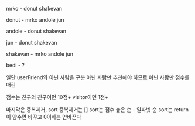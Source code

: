 mrko - donut shakevan 

donut - mrko andole jun

andole - donut shakevan

jun - donut shakevan

shakevan - mrko andole jun

bedi - ?

일단 userFriend와 아닌 사람을 구분
아닌 사람만 추천해야 하므로 
아닌 사람만 점수를 매김

점수는 친구의 친구이면 10점+
visitor이면 1점+


마지막은 중복제거, sort
중복제거는 []
sort는 점수 높은 순 - 알파벳 순
sort는 return이 양수면 바꾸고 0이하는 안바꾼다